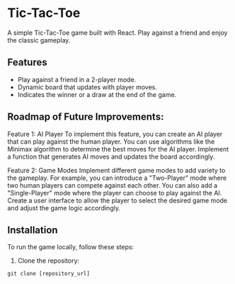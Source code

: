 # Tic-Tac-Toe

A simple Tic-Tac-Toe game built with React. Play against a friend and enjoy the classic gameplay.

## Features

- Play against a friend in a 2-player mode.
- Dynamic board that updates with player moves.
- Indicates the winner or a draw at the end of the game.

## Roadmap of Future Improvements:
Feature 1: AI Player To implement this feature, you can create an AI player that can play against the human player. You can use algorithms like the Minimax algorithm to determine the best moves for the AI player. Implement a function that generates AI moves and updates the board accordingly.

Feature 2: Game Modes Implement different game modes to add variety to the gameplay. For example, you can introduce a "Two-Player" mode where two human players can compete against each other. You can also add a "Single-Player" mode where the player can choose to play against the AI. Create a user interface to allow the player to select the desired game mode and adjust the game logic accordingly.


## Installation

To run the game locally, follow these steps:

1. Clone the repository:

```shell
git clone [repository_url]
